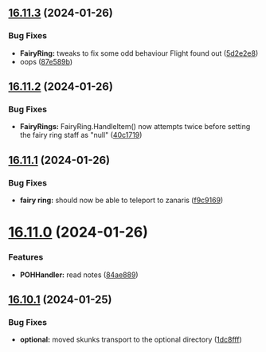 ## [16.11.3](https://github.com/Torwent/WaspLib/compare/v16.11.2...v16.11.3) (2024-01-26)


### Bug Fixes

* **FairyRing:** tweaks to fix some odd behaviour Flight found out ([5d2e2e8](https://github.com/Torwent/WaspLib/commit/5d2e2e853e47819c1ddb571fc679483453b9748f))
* oops ([87e589b](https://github.com/Torwent/WaspLib/commit/87e589b3226ba1b66fc3162e92e1bb820f12fbcf))



## [16.11.2](https://github.com/Torwent/WaspLib/compare/v16.11.1...v16.11.2) (2024-01-26)


### Bug Fixes

* **FairyRings:** FairyRing.HandleItem() now attempts twice before setting the fairy ring staff as "null" ([40c1719](https://github.com/Torwent/WaspLib/commit/40c17196616944753166fb4782f971d375ee0da8))



## [16.11.1](https://github.com/Torwent/WaspLib/compare/v16.11.0...v16.11.1) (2024-01-26)


### Bug Fixes

* **fairy ring:** should now be able to teleport to zanaris ([f9c9169](https://github.com/Torwent/WaspLib/commit/f9c916982d95a557d5e404ca0270fb89726ca521))



# [16.11.0](https://github.com/Torwent/WaspLib/compare/v16.10.1...v16.11.0) (2024-01-26)


### Features

* **POHHandler:** read notes ([84ae889](https://github.com/Torwent/WaspLib/commit/84ae889b9fbd57244a2036fc856da8be1ca6d4ba))



## [16.10.1](https://github.com/Torwent/WaspLib/compare/v16.10.0...v16.10.1) (2024-01-25)


### Bug Fixes

* **optional:** moved skunks transport to the optional directory ([1dc8fff](https://github.com/Torwent/WaspLib/commit/1dc8fff9994575252c48dcaed6d687004686dfea))



